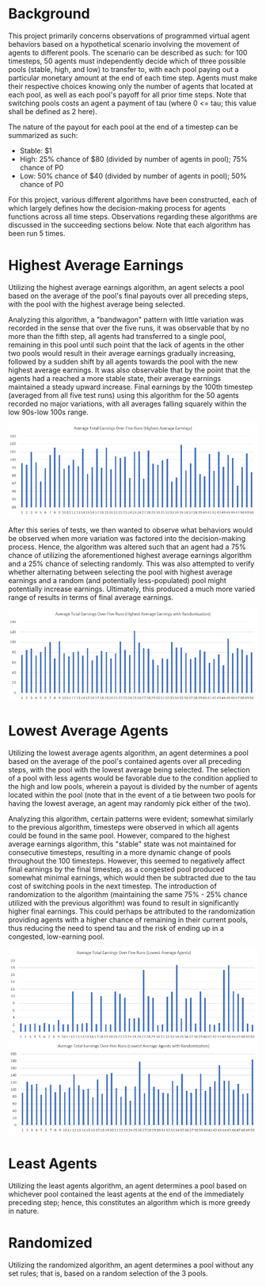 # Background
This project primarily concerns observations of programmed virtual agent behaviors based on a hypothetical scenario involving the movement of agents to different pools. The scenario can be described as such: for 100 timesteps, 50 agents must independently decide which of three possible pools (stable, high, and low) to transfer to, with each pool paying out a particular monetary amount at the end of each time step. Agents must make their respective choices knowing only the number of agents that located at each pool, as well as each pool's payoff for all prior time steps. Note that switching pools costs an agent a payment of tau (where 0 <= tau; this value shall be defined as 2 here).

The nature of the payout for each pool at the end of a timestep can be summarized as such:
* Stable: $1
* High: 25% chance of $80 (divided by number of agents in pool); 75% chance of P0
* Low: 50% chance of $40 (divided by number of agents in pool); 50% chance of P0

For this project, various different algorithms have been constructed, each of which largely defines how the decision-making process for agents functions across all time steps. Observations regarding these algorithms are discussed in the succeeding sections below. Note that each algorithm has been run 5 times.

# Highest Average Earnings

Utilizing the highest average earnings algorithm, an agent selects a pool based on the average of the pool's final payouts over all preceding steps, with the pool with the highest average being selected.

Analyzing this algorithm, a "bandwagon" pattern with little variation was recorded in the sense that over the five runs, it was observable that by no more than the fifth step, all agents had transferred to a single pool, remaining in this pool until such point that the lack of agents in the other two pools would result in their average earnings gradually increasing, followed by a sudden shift by all agents towards the pool with the new highest average earnings. It was also observable that by the point that the agents had a reached a more stable state, their average earnings maintained a steady upward increase. Final earnings by the 100th timestep (averaged from all five test runs) using this algorithm for the 50 agents recorded no major variations, with all averages falling squarely within the low 90s-low 100s range.

![Image](https://raw.githubusercontent.com/miguelllamas/CxSy-Challenge-Llamas-McCarthy-2/master/A1.PNG)

After this series of tests, we then wanted to observe what behaviors would be observed when more variation was factored into the decision-making process. Hence, the algorithm was altered such that an agent had a 75% chance of utilizing the aforementioned highest average earnings algorithm and a 25% chance of selecting randomly. This was also attempted to verify whether alternating between selecting the pool with highest average earnings and a random (and potentially less-populated) pool might potentially increase earnings. Ultimately, this produced a much more varied range of results in terms of final average earnings.

![Image](https://raw.githubusercontent.com/miguelllamas/CxSy-Challenge-Llamas-McCarthy-2/master/A2.PNG)

# Lowest Average Agents

Utilizing the lowest average agents algorithm, an agent determines a pool based on the average of the pool's contained agents over all preceding steps, with the pool with the lowest average being selected. The selection of a pool with less agents would be favorable due to the condition applied to the high and low pools, wherein a payout is divided by the number of agents located within the pool (note that in the event of a tie between two pools for having the lowest average, an agent may randomly pick either of the two).

Analyzing this algorithm, certain patterns were evident; somewhat similarly to the previous algorithm, timesteps were observed in which all agents could be found in the same pool. However, compared to the highest average earnings algorithm, this "stable" state was not maintained for consecutive timesteps, resulting in a more dynamic change of pools throughout the 100 timesteps. However, this seemed to negatively affect final earnings by the final timestep, as a congested pool produced somewhat minimal earnings, which would then be subtracted due to the tau cost of switching pools in the next timestep. The introduction of randomization to the algorithm (maintaining the same 75% - 25% chance utilized with the previous algorithm) was found to result in significantly higher final earnings. This could perhaps be attributed to the randomization providing agents with a higher chance of remaining in their current pools, thus reducing the need to spend tau and the risk of ending up in a congested, low-earning pool.

![Image](https://raw.githubusercontent.com/miguelllamas/CxSy-Challenge-Llamas-McCarthy-2/master/B1.PNG)
![Image](https://raw.githubusercontent.com/miguelllamas/CxSy-Challenge-Llamas-McCarthy-2/master/B2.PNG)

# Least Agents

Utilizing the least agents algorithm, an agent determines a pool based on whichever pool contained the least agents at the end of the immediately preceding step; hence, this constitutes an algorithm which is more greedy in nature.

# Randomized

Utilizing the randomized algorithm, an agent determines a pool without any set rules; that is, based on a random selection of the 3 pools.

